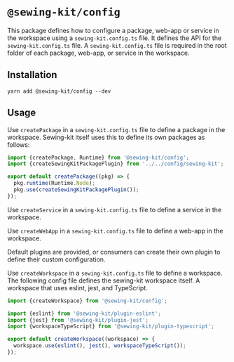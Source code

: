 # `@sewing-kit/config`

This package defines how to configure a package, web-app or service in the workspace using a `sewing-kit.config.ts` file. It defines the API for the `sewing-kit.config.ts` file. A `sewing-kit.config.ts` file is required in the root folder of each package, web-app, or service in the workspace.

## Installation

```
yarn add @sewing-kit/config --dev
```

## Usage

Use `createPackage` in a `sewing-kit.config.ts` file to define a package in the workspace. Sewing-kit itself uses this to define its own packages as follows:

```ts
import {createPackage, Runtime} from '@sewing-kit/config';
import {createSewingKitPackagePlugin} from '../../config/sewing-kit';

export default createPackage((pkg) => {
  pkg.runtime(Runtime.Node);
  pkg.use(createSewingKitPackagePlugin());
});
```

Use `createService` in a `sewing-kit.config.ts` file to define a service in the workspace.

Use `createWebApp` in a `sewing-kit.config.ts` file to define a web-app in the workspace.

Default plugins are provided, or consumers can create their own plugin to define their custom configuration.

Use `createWorkspace` in a `sewing-kit.config.ts` file to define a workspace. The following config file defines the sewing-kit workspace itself. A workspace that uses eslint, jest, and TypeScript.

```ts
import {createWorkspace} from '@sewing-kit/config';

import {eslint} from '@sewing-kit/plugin-eslint';
import {jest} from '@sewing-kit/plugin-jest';
import {workspaceTypeScript} from '@sewing-kit/plugin-typescript';

export default createWorkspace((workspace) => {
  workspace.use(eslint(), jest(), workspaceTypeScript());
});
```
